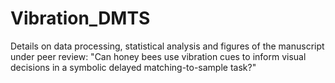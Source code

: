 # Vibration_DMTS
 Details on data processing, statistical analysis and figures of the manuscript under peer review: "Can honey bees use vibration cues to inform visual decisions in a symbolic delayed matching-to-sample task?"

